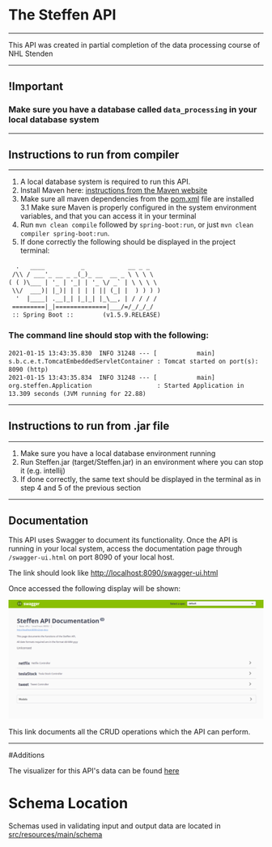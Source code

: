 # The Steffen API

---

This API was created in partial completion of the data processing course of NHL Stenden

---

## !Important 

### Make sure you have a database called `data_processing` in your local database system

---

## Instructions to run from compiler
___
1. A local database system is required to run this API.
2. Install Maven here: [instructions from the Maven website](https://maven.apache.org/install.html)
3. Make sure all maven dependencies from the [pom.xml](pom.xml) file are installed
   3.1 Make sure Maven is properly configured in the system environment variables, and that you can access it 
   in your terminal
4. Run `mvn clean compile` followed by `spring-boot:run`, or just `mvn clean compiler spring-boot:run`.
5. If done correctly the following should be displayed in the project terminal:


```
  .   ____          _            __ _ _
 /\\ / ___'_ __ _ _(_)_ __  __ _ \ \ \ \
( ( )\___ | '_ | '_| | '_ \/ _` | \ \ \ \
 \\/  ___)| |_)| | | | | || (_| |  ) ) ) )
  '  |____| .__|_| |_|_| |_\__, | / / / /
 =========|_|==============|___/=/_/_/_/
 :: Spring Boot ::        (v1.5.9.RELEASE)

```

### The command line should stop with the following: 

```
2021-01-15 13:43:35.830  INFO 31248 --- [           main] s.b.c.e.t.TomcatEmbeddedServletContainer : Tomcat started on port(s): 8090 (http)
2021-01-15 13:43:35.834  INFO 31248 --- [           main] org.steffen.Application                  : Started Application in 13.309 seconds (JVM running for 22.88)
```

---

## Instructions to run from .jar file

---

1. Make sure you have a local database environment running
2. Run Steffen.jar (target/Steffen.jar) in an environment where you can stop it (e.g. intellij)
3. If done correctly, the same text should be displayed in the terminal as in step 4 and 5 of the previous section

---

## Documentation

This API uses Swagger to document its functionality.
Once the API is running in your local system, access the documentation page through `/swagger-ui.html` 
on port 8090 of your local host.

The link should look like [http://localhost:8090/swagger-ui.html](http://localhost:8090/swagger-ui.html)

Once accessed the following display will be shown:

![swagger_img](images/swagger_img.png)

This link documents all the CRUD operations which the API can perform.

---
#Additions

The visualizer for this API's data can be found [here](https://github.com/AlsoSteffen/steffen-visualizer)

# Schema Location

Schemas used in validating input and output data are located in [src/resources/main/schema](src/main/resources/schema)
